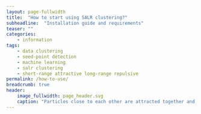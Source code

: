 ```yaml
---
layout: page-fullwidth
title:  "How to start using SALR clustering?"
subheadline:  "Installation guide and requirements"
teaser: ""
categories:
    - information
tags:
    - data clustering
    - seed-point detection
    - machine learning
    - salr clustering
    - short-range attractive long-range repulsive
permalink: /how-to-use/
breadcrumb: true
header:
    image_fullwidth: page_header.svg
    caption: "Particles close to each other are attracted together and particles far from each other are repulsed apart."
---
```

